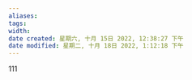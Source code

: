 ```yaml
---
aliases: 
tags: 
width:
date created: 星期六, 十月 15日 2022, 12:38:27 下午
date modified: 星期二, 十月 18日 2022, 1:12:18 下午
---
```

111